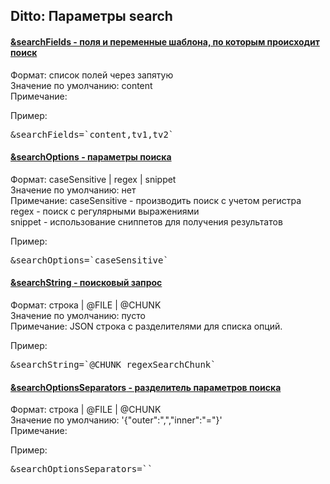 
<meta http-equiv="Content-Type" content="text/html; charset=utf-8">
<h2>Ditto: Параметры search</h2>

<div class="panel-group accordion">
<div class="panel panel-default">
<div class="panel-heading">
<h4 class="panel-title"><a id="1155"></a><a class="accordion-toggle collapsed" data-toggle="collapse" data-parent="#accordion" href="#collapse1155"><span class="text-bold">&searchFields</span> - поля и переменные шаблона, по которым происходит поиск</a></h4>
</div>
<div id="collapse1155" class="panel-collapse collapse">
<div class="panel-body">
<span class="text-bold">Формат:</span> список полей через запятую<br>
<span class="text-bold">Значение по умолчанию:</span> content<br>
<span class="text-bold">Примечание:</span> <br>
<p><span class="text-bold">Пример:</span></p>
<pre class="brush: html;">&searchFields=`content,tv1,tv2`</pre>
</div>
</div>
</div>

<div class="panel panel-default">
<div class="panel-heading">
<h4 class="panel-title"><a id="1156"></a><a class="accordion-toggle collapsed" data-toggle="collapse" data-parent="#accordion" href="#collapse1156"><span class="text-bold">&searchOptions</span> - параметры поиска</a></h4>
</div>
<div id="collapse1156" class="panel-collapse collapse">
<div class="panel-body">
<span class="text-bold">Формат:</span> caseSensitive | regex | snippet<br>
<span class="text-bold">Значение по умолчанию:</span> нет<br>
<span class="text-bold">Примечание:</span> caseSensitive - производить поиск с учетом регистра<br>
regex - поиск с регулярными выражениями<br>
snippet - использование сниппетов для получения результатов<br>
<p><span class="text-bold">Пример:</span></p>
<pre class="brush: html;">&searchOptions=`caseSensitive`</pre>
</div>
</div>
</div>

<div class="panel panel-default">
<div class="panel-heading">
<h4 class="panel-title"><a id="1157"></a><a class="accordion-toggle collapsed" data-toggle="collapse" data-parent="#accordion" href="#collapse1157"><span class="text-bold">&searchString</span> - поисковый запрос</a></h4>
</div>
<div id="collapse1157" class="panel-collapse collapse">
<div class="panel-body">
<span class="text-bold">Формат:</span> строка | @FILE | @CHUNK<br>
<span class="text-bold">Значение по умолчанию:</span> пусто<br>
<span class="text-bold">Примечание:</span> JSON строка с разделителями для списка опций. <br>
<p><span class="text-bold">Пример:</span></p>
<pre class="brush: html;">&searchString=`@CHUNK regexSearchChunk`</pre>
</div>
</div>
</div>

<div class="panel panel-default">
<div class="panel-heading">
<h4 class="panel-title"><a id="1158"></a><a class="accordion-toggle collapsed" data-toggle="collapse" data-parent="#accordion" href="#collapse1158"><span class="text-bold">&searchOptionsSeparators</span> - разделитель параметров поиска</a></h4>
</div>
<div id="collapse1158" class="panel-collapse collapse">
<div class="panel-body">
<span class="text-bold">Формат:</span> строка | @FILE | @CHUNK<br>
<span class="text-bold">Значение по умолчанию:</span> '{"outer":",","inner":"="}'<br>
<span class="text-bold">Примечание:</span> <br>
<p><span class="text-bold">Пример:</span></p>
<pre class="brush: html;">&searchOptionsSeparators=``</pre>
</div>
</div>
</div>
</div>
